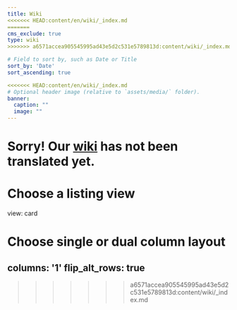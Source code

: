```yaml
---
title: Wiki
<<<<<<< HEAD:content/en/wiki/_index.md
=======
cms_exclude: true
type: wiki
>>>>>>> a6571accea905545995ad43e5d2c531e5789813d:content/wiki/_index.md

# Field to sort by, such as Date or Title
sort_by: 'Date'
sort_ascending: true

<<<<<<< HEAD:content/en/wiki/_index.md
# Optional header image (relative to `assets/media/` folder).
banner:
  caption: ""
  image: ""
---
```


Sorry! Our [wiki](https://csunibo.github.io/wiki) has not been translated yet.
=======
# Choose a listing view
view: card
# Choose single or dual column layout
columns: '1'
flip_alt_rows: true
---
>>>>>>> a6571accea905545995ad43e5d2c531e5789813d:content/wiki/_index.md
